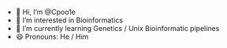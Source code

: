 - 👋 Hi, I’m @Cpoo1e
- 👀 I’m interested in Bioinformatics
- 🌱 I’m currently learning Genetics / Unix Bioinformatic pipelines
- 😄 Pronouns: He / Him


